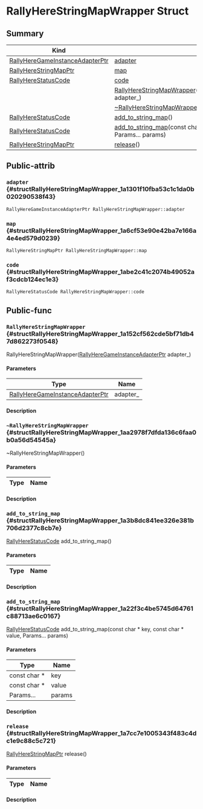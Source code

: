 # RallyHereStringMapWrapper Struct



## Summary
| Kind | View | Description |
|------|------|-------------|
|[RallyHereGameInstanceAdapterPtr](c__api_8h.xml.md#c__api_8h_1ab9f295af86f1286c21e57d4a73c76f8b)|[adapter](structRallyHereStringMapWrapper.xml.md#structRallyHereStringMapWrapper_1a1301f10fba53c1c1da0b020290538f43)||
|[RallyHereStringMapPtr](c__api_8h.xml.md#c__api_8h_1a8901377cd48d4831c6380593a2a60360)|[map](structRallyHereStringMapWrapper.xml.md#structRallyHereStringMapWrapper_1a6cf53e90e42ba7e166a4e4ed579d0239)||
|[RallyHereStatusCode](c__status_8h.xml.md#c__status_8h_1a95ac5c56776303edbbc5c3f125916784)|[code](structRallyHereStringMapWrapper.xml.md#structRallyHereStringMapWrapper_1abe2c41c2074b49052af3cdcb124ec1e3)||
||[RallyHereStringMapWrapper](structRallyHereStringMapWrapper.xml.md#structRallyHereStringMapWrapper_1a152cf562cde5bf71db47d862273f0548)([RallyHereGameInstanceAdapterPtr](c__api_8h.xml.md#c__api_8h_1ab9f295af86f1286c21e57d4a73c76f8b) adapter_)||
||[~RallyHereStringMapWrapper](structRallyHereStringMapWrapper.xml.md#structRallyHereStringMapWrapper_1aa2978f7dfda136c6faa0b0a56d54545a)()||
|[RallyHereStatusCode](c__status_8h.xml.md#c__status_8h_1a95ac5c56776303edbbc5c3f125916784)|[add_to_string_map](structRallyHereStringMapWrapper.xml.md#structRallyHereStringMapWrapper_1a3b8dc841ee326e381b706d2377c8cb7e)()||
|[RallyHereStatusCode](c__status_8h.xml.md#c__status_8h_1a95ac5c56776303edbbc5c3f125916784)|[add_to_string_map](structRallyHereStringMapWrapper.xml.md#structRallyHereStringMapWrapper_1a22f3c4be5745d64761c88713ae6c0167)(const char * key, const char * value, Params... params)||
|[RallyHereStringMapPtr](c__api_8h.xml.md#c__api_8h_1a8901377cd48d4831c6380593a2a60360)|[release](structRallyHereStringMapWrapper.xml.md#structRallyHereStringMapWrapper_1a7cc7e1005343f483c4dc1e9c88c5c721)()||
## Public-attrib



### `adapter` {#structRallyHereStringMapWrapper_1a1301f10fba53c1c1da0b020290538f43}

`RallyHereGameInstanceAdapterPtr RallyHereStringMapWrapper::adapter`






### `map` {#structRallyHereStringMapWrapper_1a6cf53e90e42ba7e166a4e4ed579d0239}

`RallyHereStringMapPtr RallyHereStringMapWrapper::map`






### `code` {#structRallyHereStringMapWrapper_1abe2c41c2074b49052af3cdcb124ec1e3}

`RallyHereStatusCode RallyHereStringMapWrapper::code`







## Public-func



### `RallyHereStringMapWrapper` {#structRallyHereStringMapWrapper_1a152cf562cde5bf71db47d862273f0548}

 RallyHereStringMapWrapper([RallyHereGameInstanceAdapterPtr](c__api_8h.xml.md#c__api_8h_1ab9f295af86f1286c21e57d4a73c76f8b) adapter_)

#### Parameters

| Type | Name |
|------|------|
|[RallyHereGameInstanceAdapterPtr](c__api_8h.xml.md#c__api_8h_1ab9f295af86f1286c21e57d4a73c76f8b)|adapter_|

#### Description






### `~RallyHereStringMapWrapper` {#structRallyHereStringMapWrapper_1aa2978f7dfda136c6faa0b0a56d54545a}

 ~RallyHereStringMapWrapper()

#### Parameters

| Type | Name |
|------|------|

#### Description






### `add_to_string_map` {#structRallyHereStringMapWrapper_1a3b8dc841ee326e381b706d2377c8cb7e}

[RallyHereStatusCode](c__status_8h.xml.md#c__status_8h_1a95ac5c56776303edbbc5c3f125916784) add_to_string_map()

#### Parameters

| Type | Name |
|------|------|

#### Description






### `add_to_string_map` {#structRallyHereStringMapWrapper_1a22f3c4be5745d64761c88713ae6c0167}

[RallyHereStatusCode](c__status_8h.xml.md#c__status_8h_1a95ac5c56776303edbbc5c3f125916784) add_to_string_map(const char * key, const char * value, Params... params)

#### Parameters

| Type | Name |
|------|------|
|const char *|key|
|const char *|value|
|Params...|params|

#### Description






### `release` {#structRallyHereStringMapWrapper_1a7cc7e1005343f483c4dc1e9c88c5c721}

[RallyHereStringMapPtr](c__api_8h.xml.md#c__api_8h_1a8901377cd48d4831c6380593a2a60360) release()

#### Parameters

| Type | Name |
|------|------|

#### Description







